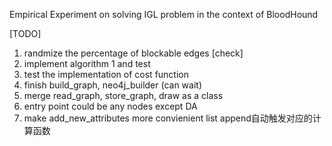 Empirical Experiment on solving IGL problem in the context of BloodHound

[TODO]
1. randmize the percentage of blockable edges   [check]
2. implement algorithm 1 and test
3. test the implementation of cost function
4. finish build_graph, neo4j_builder (can wait)
5. merge read_graph, store_graph, draw as a class
6. entry point could be any nodes except DA
7. make add_new_attributes more convienient
   list append自动触发对应的计算函数